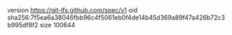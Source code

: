 version https://git-lfs.github.com/spec/v1
oid sha256:7f5ea6a38046fbb96c4f5061eb0f4de14b45d369a89f47a426b72c3b995df8f2
size 100644
